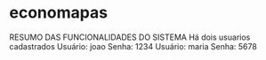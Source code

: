 # economapas

RESUMO DAS FUNCIONALIDADES DO SISTEMA
Há dois usuarios cadastrados
Usuário: joao
Senha: 1234
Usuário: maria
Senha: 5678
